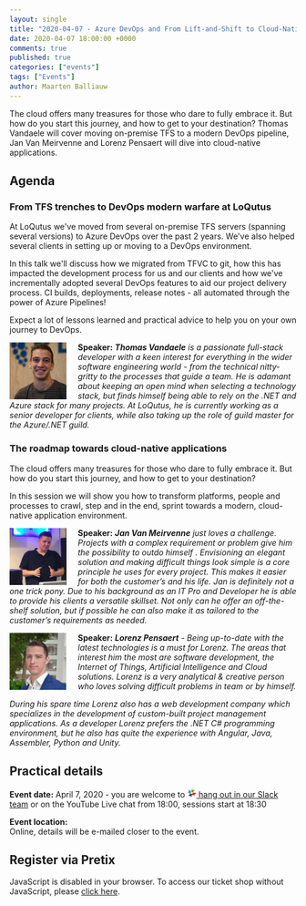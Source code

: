 ```yaml
---
layout: single
title: "2020-04-07 - Azure DevOps and From Lift-and-Shift to Cloud-Native - the app modernization process"
date: 2020-04-07 18:00:00 +0000
comments: true
published: true
categories: ["events"]
tags: ["Events"]
author: Maarten Balliauw
---
```


The cloud offers many treasures for those who dare to fully embrace it. But how do you start this journey, and how to get to your destination? Thomas Vandaele will cover moving on-premise TFS to a modern DevOps pipeline, Jan Van Meirvenne and Lorenz Pensaert will dive into cloud-native applications.

## Agenda

### From TFS trenches to DevOps modern warfare at LoQutus

At LoQutus we've moved from several on-premise TFS servers (spanning several versions) to Azure DevOps over the past 2 years. We've also helped several clients in setting up or moving to a DevOps environment.

In this talk we'll discuss how we migrated from TFVC to git, how this has impacted the development process for us and our clients and how we've incrementally adopted several DevOps features to aid our project delivery process. CI builds, deployments, release notes - all automated through the power of Azure Pipelines!

Expect a lot of lessons learned and practical advice to help you on your own journey to DevOps.

<img src="/assets/media/speakers/thomas-vandaele.jpg" alt="Thomas Vandaele" align="left" height="100" width="100"  style="margin-right: 20px;">**Speaker:** ***Thomas Vandaele** is a passionate full-stack developer with a keen interest for everything in the wider software engineering world - from the technical nitty-gritty to the processes that guide a team. He is adamant about keeping an open mind when selecting a technology stack, but finds himself being able to rely on the .NET and Azure stack for many projects. At LoQutus, he is currently working as a senior developer for clients, while also taking up the role of guild master for the Azure/.NET guild.*

### The roadmap towards cloud-native applications

The cloud offers many treasures for those who dare to fully embrace it. But how do you start this journey, and how to get to your destination?

In this session we will show you how to transform platforms, people and processes to crawl, step and in the end, sprint towards a modern, cloud-native application environment.

<img src="/assets/media/speakers/jan-van-meirvenne.jpg" alt="Jan Van Meirvenne" align="left" height="100" width="100"  style="margin-right: 20px;">**Speaker:** ***Jan Van Meirvenne** just loves a challenge. Projects with a complex requirement or problem give him the possibility to outdo himself . Envisioning an elegant solution and making difficult things look simple is a core principle he uses for every project. This makes it easier for both the customer’s and his life. Jan is definitely not a one trick pony. Due to his background as an IT Pro and Developer he is able to provide his clients a versatile skillset. Not only can he offer an off-the-shelf solution, but if possible he can also make it as tailored to the customer’s requirements as needed.*

<img src="/assets/media/speakers/lorenz-pensaert.jpg" alt="Lorenz Pensaert" align="left" height="100" width="100"  style="margin-right: 20px;">**Speaker:** ***Lorenz Pensaert** - Being up-to-date with the latest technologies is a must for Lorenz. The areas that interest him the most are software development, the Internet of Things, Artificial Intelligence and Cloud solutions. Lorenz is a very analytical & creative person who loves solving difficult problems in team or by himself.*

*During his spare time Lorenz also has a web development company which specializes in the development of custom-built project management applications. As a developer Lorenz prefers the .NET C# programming environment, but he also has quite the experience with Angular, Java, Assembler, Python and Unity.* 

## Practical details

**Event date:** April 7, 2020 - you are welcome to [<img src="/assets/media/icon-slack.png" width="16" height="16" /> hang out in our Slack team](https://join.slack.com/t/azugbe/shared_invite/MjE4MzI5NDM3OTM5LTE1MDExNDgyMzUtMzgwNjM2YmU0Zg) or on the YouTube Live chat from 18:00, sessions start at 18:30

**Event location:**<br />
Online, details will be e-mailed closer to the event.

## Register via Pretix
<link rel="stylesheet" type="text/css" href="https://pretix.eu/azug/20200407/widget/v1.css">
<script type="text/javascript" src="https://pretix.eu/widget/v1.en.js" async></script>
<pretix-widget event="https://pretix.eu/azug/20200407/"></pretix-widget>
<noscript>
   <div class="pretix-widget">
        <div class="pretix-widget-info-message">
            JavaScript is disabled in your browser. To access our ticket shop without JavaScript, please <a target="_blank" rel="noopener" href="https://pretix.eu/azug/20200407/">click here</a>.
        </div>
    </div>
</noscript>
